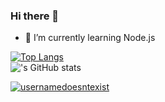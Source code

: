 ### Hi there 👋

- 🌱 I’m currently learning Node.js

[![Top Langs](https://github-readme-stats.vercel.app/api/top-langs/?username=usernamedoesntexist&layout=compact)](https://github.com/anuraghazra/github-readme-stats)
<br>
!['s GitHub stats](https://github-readme-stats.vercel.app/api?username=usernamedoesntexist&show_icons=true&theme=radical)
<p><a href="https://github.com/ryo-ma/github-profile-trophy"><img src="https://github-profile-trophy.vercel.app/?username=usernamedoesntexist&row=2&column=4&margin-w=15&margin-h=15&theme=dracula&no-bg=true&no-frame=true" alt="usernamedoesntexist" /></a></p>




